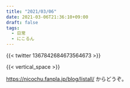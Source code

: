 ```yaml
---
title: "2021/03/06"
date: 2021-03-06T21:36:10+09:00
draft: false
tags:
  - 日常
  - にこるん
---
```


{{< twitter 1367842684673564673 >}}

{{< vertical_space >}}

 https://nicochu.fanpla.jp/blog/listall/ からどうぞ。
